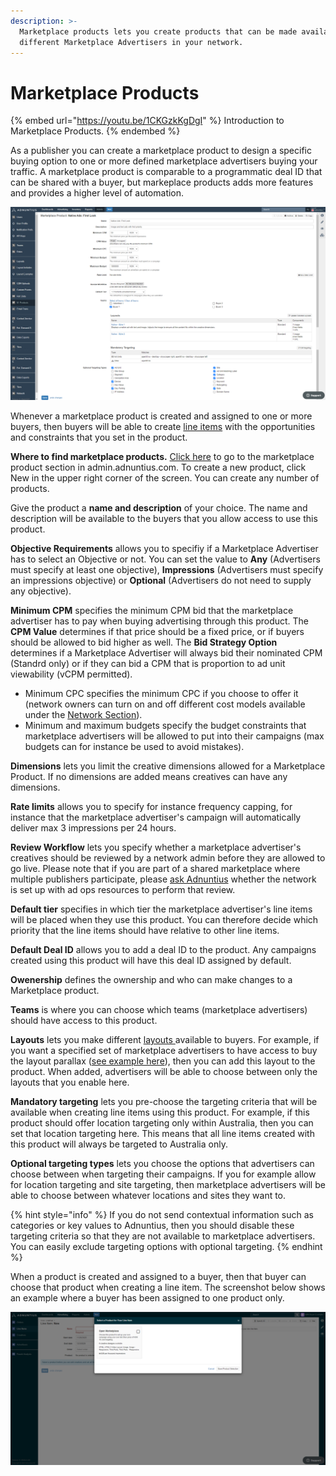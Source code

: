 ```yaml
---
description: >-
  Marketplace products lets you create products that can be made available to
  different Marketplace Advertisers in your network.
---
```


# Marketplace Products

{% embed url="https://youtu.be/1CKGzkKgDgI" %}
Introduction to Marketplace Products.
{% endembed %}

As a publisher you can create a marketplace product to design a specific buying option to one or more defined marketplace advertisers buying your traffic. A marketplace product is comparable to a programmatic deal ID that can be shared with a buyer, but markeplace products adds more features and provides a higher level of automation.

![Example marketplace product.](<../../../../.gitbook/assets/202110 MP Product.png>)

Whenever a marketplace product is created and assigned to one or more buyers, then buyers will be able to create [line items](../../../../adnuntius-advertising/admin-ui/advertising/line-items.md) with the opportunities and constraints that you set in the product.

**Where to find marketplace products.** [Click here](https://admin.adnuntius.com/admin/marketplace-products) to go to the marketplace product section in admin.adnuntius.com. To create a new product, click New in the upper right corner of the screen. You can create any number of products.

Give the product a **name and description** of your choice. The name and description will be available to the buyers that you allow access to use this product.

**Objective Requirements** allows you to specifiy if a Marketplace Advertiser has to select an Objective or not. You can set the value to **Any** (Advertisers must specify at least one objective), **Impressions** (Advertisers must specify an impressions objective) or **Optional** (Advertisers do not need to supply any objective).

**Minimum CPM** specifies the minimum CPM bid that the marketplace advertiser has to pay when buying advertising through this product. The **CPM Value** determines if that price should be a fixed price, or if buyers should be allowed to bid higher as well. The **Bid Strategy Option** determines if a Marketplace Advertiser will always bid their nominated CPM (Standrd only) or if they can bid a CPM that is proportion to ad unit viewability (vCPM permitted).

* Minimum CPC specifies the minimum CPC if you choose to offer it (network owners can turn on and off different cost models available under the [Network Section](../../../../adnuntius-data/user-interface-guide/admin/network.md)).
* Minimum and maximum budgets specify the budget constraints that marketplace advertisers will be allowed to put into their campaigns (max budgets can for instance be used to avoid mistakes).

**Dimensions** lets you limit the creative dimensions allowed for a Marketplace Product. If no dimensions are added means creatives can have any dimensions.

**Rate limits** allows you to specify for instance frequency capping, for instance that the marketplace advertiser's campaign will automatically deliver max 3 impressions per 24 hours.

**Review Workflow** lets you specify whether a marketplace advertiser's creatives should be reviewed by a network admin before they are allowed to go live. Please note that if you are part of a shared marketplace where multiple publishers participate, please [ask Adnuntius](mailto:support@adnuntius.com) whether the network is set up with ad ops resources to perform that review.

**Default tier** specifies in which tier the marketplace advertiser's line items will be placed when they use this product. You can therefore decide which priority that the line items should have relative to other line items.

**Default Deal ID** allows you to add a deal ID to the product. Any campaigns created using this product will have this deal ID assigned by default.

**Owenership** defines the ownership and who can make changes to a Marketplace product.

**Teams** is where you can choose which teams (marketplace advertisers) should have access to this product.

**Layouts** lets you make different [layouts ](../../../../adnuntius-advertising/admin-ui/design/layouts.md)available to buyers. For example, if you want a specified set of marketplace advertisers to have access to buy the layout parallax ([see example here](https://admin.adnuntius.com/admin/layout-examples/layout-example/parallax-layout-example)), then you can add this layout to the product. When added, advertisers will be able to choose between only the layouts that you enable here.

**Mandatory targeting** lets you pre-choose the targeting criteria that will be available when creating line items using this product. For example, if this product should offer location targeting only within Australia, then you can set that location targeting here. This means that all line items created with this product will always be targeted to Australia only.

**Optional targeting types** lets you choose the options that advertisers can choose between when targeting their campaigns. If you for example allow for location targeting and site targeting, then marketplace advertisers will be able to choose between whatever locations and sites they want to.

{% hint style="info" %}
If you do not send contextual information such as categories or key values to Adnuntius, then you should disable these targeting criteria so that they are not available to marketplace advertisers. You can easily exclude targeting options with optional targeting.
{% endhint %}

When a product is created and assigned to a buyer, then that buyer can choose that product when creating a line item. The screenshot below shows an example where a buyer has been assigned to one product only.

![When products are created they can be chosen by assigned buyers.](../../../../.gitbook/assets/mp-li.png)
